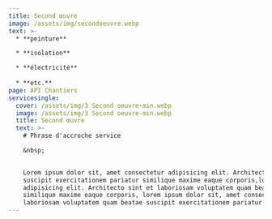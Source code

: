 ```yaml
---
title: Second œuvre
image: /assets/img/secondoeuvre.webp
text: >-
  * **peinture**

  * **isolation** 

  * **électricité** 
  
  * **etc.** 
page: API Chantiers
servicesingle:
  cover: /assets/img/3 Second oeuvre-min.webp
  image: /assets/img/3 Second oeuvre-min.webp
  title: Second œuvre
  text: >-
    # Phrase d'accroche service

    &nbsp;
    

    Lorem ipsum dolor sit, amet consectetur adipisicing elit. Architecto sint et laboriosam voluptatem quam beatae
    suscipit exercitationem pariatur similique maxime eaque corporis,lorem ipsum dolor sit, amet consectetur
    adipisicing elit. Architecto sint et laboriosam voluptatem quam beatae suscipit exercitationem pariatur
    similique maxime eaque corporis, lorem ipsum dolor sit, amet consectetur adipisicing elit. Architecto sint et
    laboriosam voluptatem quam beatae suscipit exercitationem pariatur similique maxime eaque corporis
---
```

